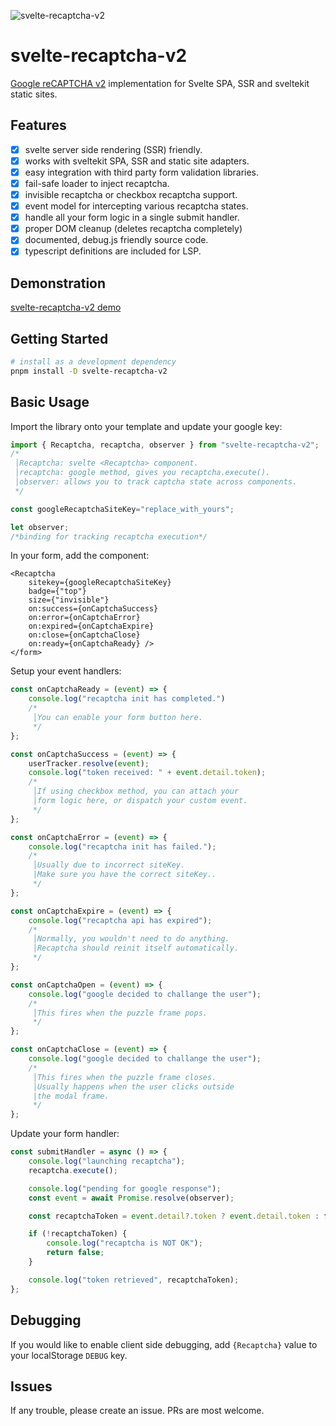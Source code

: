 ![svelte-recaptcha-v2](https://user-images.githubusercontent.com/30809170/138197082-b92887d5-a875-41ee-9939-cbb8aba9ab6b.png)

# svelte-recaptcha-v2

[Google reCAPTCHA v2](https://developers.google.com/recaptcha/docs/display)  implementation for Svelte SPA, SSR and  sveltekit static sites.

## Features

 - [x] svelte server side rendering (SSR) friendly.
 - [x] works with sveltekit SPA, SSR and static site adapters.
 - [x] easy integration with third party form validation libraries.
 - [x] fail-safe loader to inject recaptcha.
 - [x] invisible recaptcha or checkbox recaptcha support.
 - [x] event model for intercepting various recaptcha states.
 - [x] handle all your form logic in a single submit handler.
 - [x] proper DOM cleanup (deletes recaptcha completely)
 - [x] documented, debug.js friendly source code.
 - [x] typescript definitions are included for LSP.

## Demonstration
[svelte-recaptcha-v2 demo](https://basaran.github.io/svelte-recaptcha-v2/)

## Getting Started
```bash
# install as a development dependency
pnpm install -D svelte-recaptcha-v2
```

## Basic Usage

Import the library onto your template and update your google key:

```js
import { Recaptcha, recaptcha, observer } from "svelte-recaptcha-v2";
/*
 │Recaptcha: svelte <Recaptcha> component.
 │recaptcha: google method, gives you recaptcha.execute().
 │observer: allows you to track captcha state across components.
 */

const googleRecaptchaSiteKey="replace_with_yours";

let observer;
/*binding for tracking recaptcha execution*/
```

In your form, add the component:

```svelte
<Recaptcha
    sitekey={googleRecaptchaSiteKey}
    badge={"top"}
    size={"invisible"}
    on:success={onCaptchaSuccess}
    on:error={onCaptchaError}
    on:expired={onCaptchaExpire}
    on:close={onCaptchaClose}
    on:ready={onCaptchaReady} />
</form>
```

Setup your event handlers:

```js
const onCaptchaReady = (event) => {
    console.log("recaptcha init has completed.")
    /*
     │You can enable your form button here.
     */
};

const onCaptchaSuccess = (event) => {
    userTracker.resolve(event);
    console.log("token received: " + event.detail.token);
    /*
     │If using checkbox method, you can attach your
     │form logic here, or dispatch your custom event.
     */
};

const onCaptchaError = (event) => {
    console.log("recaptcha init has failed.");
    /*
     │Usually due to incorrect siteKey.
     |Make sure you have the correct siteKey..
     */
};

const onCaptchaExpire = (event) => {
    console.log("recaptcha api has expired");
    /*
     │Normally, you wouldn't need to do anything.
     │Recaptcha should reinit itself automatically.
     */
};

const onCaptchaOpen = (event) => {
    console.log("google decided to challange the user");
    /*
     │This fires when the puzzle frame pops.
     */
};

const onCaptchaClose = (event) => {
    console.log("google decided to challange the user");
    /*
     │This fires when the puzzle frame closes.
     │Usually happens when the user clicks outside
     |the modal frame.
     */
};
```

Update your form handler:

```js
const submitHandler = async () => {
    console.log("launching recaptcha");
    recaptcha.execute();

    console.log("pending for google response");
    const event = await Promise.resolve(observer);

    const recaptchaToken = event.detail?.token ? event.detail.token : false;

    if (!recaptchaToken) {
        console.log("recaptcha is NOT OK");
        return false;
    }

    console.log("token retrieved", recaptchaToken);
};
```

## Debugging

If you would like to enable client side debugging, add `{Recaptcha}` value to your localStorage `DEBUG` key.

## Issues

If any trouble, please create an issue. PRs are most welcome.

